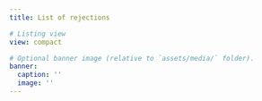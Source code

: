 ```yaml
---
title: List of rejections

# Listing view
view: compact

# Optional banner image (relative to `assets/media/` folder).
banner:
  caption: ''
  image: ''
---
```

